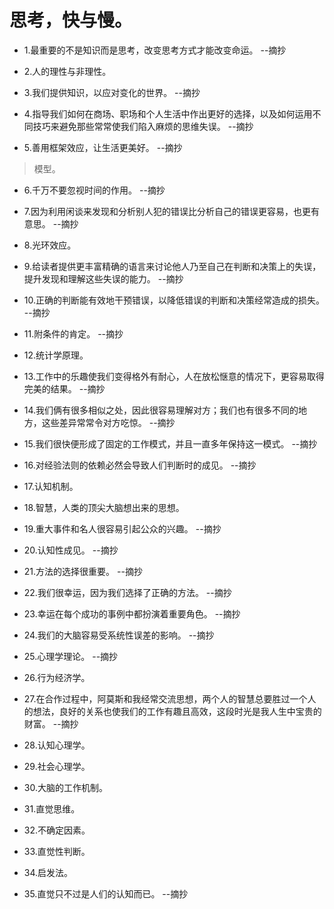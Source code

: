 # 思考，快与慢。

- 1.最重要的不是知识而是思考，改变思考方式才能改变命运。 --摘抄

- 2.人的理性与非理性。

- 3.我们提供知识，以应对变化的世界。 --摘抄

- 4.指导我们如何在商场、职场和个人生活中作出更好的选择，以及如何运用不同技巧来避免那些常常使我们陷入麻烦的思维失误。 --摘抄

- 5.善用框架效应，让生活更美好。 --摘抄

>模型。

- 6.千万不要忽视时间的作用。 --摘抄

- 7.因为利用闲谈来发现和分析别人犯的错误比分析自己的错误更容易，也更有意思。 --摘抄

- 8.光环效应。

- 9.给读者提供更丰富精确的语言来讨论他人乃至自己在判断和决策上的失误，提升发现和理解这些失误的能力。 --摘抄

- 10.正确的判断能有效地干预错误，以降低错误的判断和决策经常造成的损失。 --摘抄

- 11.附条件的肯定。 --摘抄

- 12.统计学原理。

- 13.工作中的乐趣使我们变得格外有耐心，人在放松惬意的情况下，更容易取得完美的结果。 --摘抄

- 14.我们俩有很多相似之处，因此很容易理解对方；我们也有很多不同的地方，这些差异常常令对方吃惊。 --摘抄

- 15.我们很快便形成了固定的工作模式，并且一直多年保持这一模式。 --摘抄

- 16.对经验法则的依赖必然会导致人们判断时的成见。 --摘抄

- 17.认知机制。

- 18.智慧，人类的顶尖大脑想出来的思想。

- 19.重大事件和名人很容易引起公众的兴趣。 --摘抄

- 20.认知性成见。 --摘抄

- 21.方法的选择很重要。 --摘抄

- 22.我们很幸运，因为我们选择了正确的方法。 --摘抄

- 23.幸运在每个成功的事例中都扮演着重要角色。 --摘抄

- 24.我们的大脑容易受系统性误差的影响。 --摘抄

- 25.心理学理论。 --摘抄

- 26.行为经济学。

- 27.在合作过程中，阿莫斯和我经常交流思想，两个人的智慧总要胜过一个人的想法，良好的关系也使我们的工作有趣且高效，这段时光是我人生中宝贵的财富。 --摘抄

- 28.认知心理学。

- 29.社会心理学。

- 30.大脑的工作机制。

- 31.直觉思维。

- 32.不确定因素。

- 33.直觉性判断。

- 34.启发法。

- 35.直觉只不过是人们的认知而已。 --摘抄
